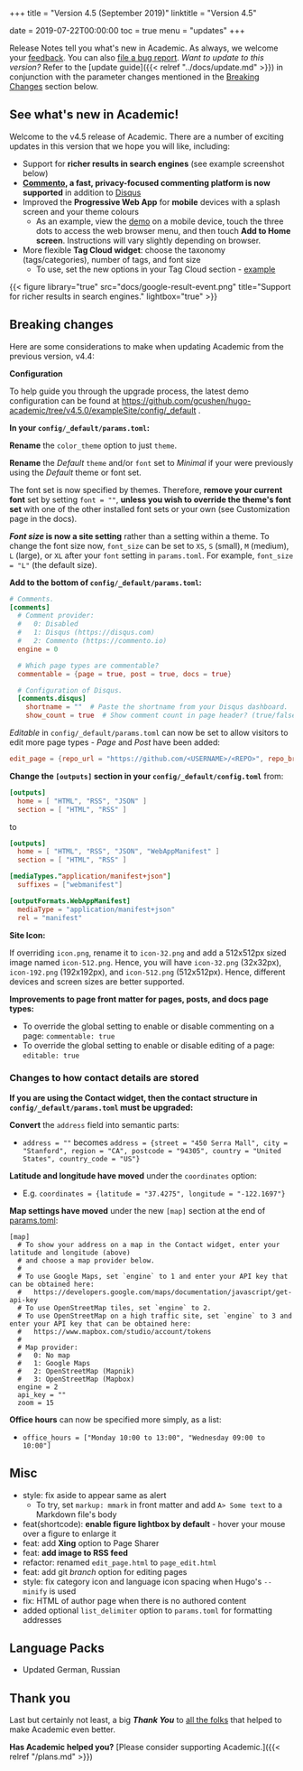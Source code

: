 +++
title = "Version 4.5 (September 2019)"
linktitle = "Version 4.5"

date = 2019-07-22T00:00:00
toc = true
menu = "updates"
+++

Release Notes tell you what's new in Academic. As always, we welcome your [feedback](https://github.com/gcushen/hugo-academic/issues). You can also [file a bug report](https://github.com/gcushen/hugo-academic/issues). *Want to update to this version?* Refer to the [update guide]({{< relref "../docs/update.md" >}}) in conjunction with the parameter changes mentioned in the [Breaking Changes](#breaking-changes) section below.

## See what's new in Academic!

Welcome to the v4.5 release of Academic. There are a number of exciting updates in this version that we hope you will like, including:

- Support for **richer results in search engines** (see example screenshot below)
- **[Commento](https://commento.io/), a fast, privacy-focused commenting platform is now supported** in addition to [Disqus](https://disqus.com)
- Improved the **Progressive Web App** for **mobile** devices with a splash screen and your theme colours
  - As an example, view the [demo](https://academic-demo.netlify.app/) on a mobile device, touch the three dots to access the web browser menu, and then touch **Add to Home screen**. Instructions will vary slightly depending on browser.
- More flexible **Tag Cloud widget**: choose the taxonomy (tags/categories), number of tags, and font size
  - To use, set the new options in your Tag Cloud section - [example](https://raw.githubusercontent.com/gcushen/hugo-academic/master/exampleSite/content/home/tags.md)

{{< figure library="true" src="docs/google-result-event.png" title="Support for richer results in search engines." lightbox="true" >}}

## Breaking changes

Here are some considerations to make when updating Academic from the previous version, v4.4:

**Configuration**

To help guide you through the upgrade process, the latest demo configuration can be found at https://github.com/gcushen/hugo-academic/tree/v4.5.0/exampleSite/config/_default .

**In your `config/_default/params.toml`:**

**Rename** the `color_theme` option to just `theme`.

**Rename** the *Default* `theme` and/or `font` set to *Minimal* if your were previously using the *Default* theme or font set.

The font set is now specified by themes. Therefore, **remove your current font** set by setting `font = ""`, **unless you wish to override the theme's font set** with one of the other installed font sets or your own (see Customization page in the docs).

**_Font size_ is now a site setting** rather than a setting within a theme. To change the font size now, `font_size` can be set to `XS`, `S` (small), `M` (medium), `L` (large), or `XL` after your `font` setting in `params.toml`. For example, `font_size = "L"` (the default size).

**Add to the bottom of `config/_default/params.toml`:**

```toml
# Comments.
[comments]
  # Comment provider:
  #   0: Disabled
  #   1: Disqus (https://disqus.com)
  #   2: Commento (https://commento.io)
  engine = 0

  # Which page types are commentable?
  commentable = {page = true, post = true, docs = true}

  # Configuration of Disqus.
  [comments.disqus]
    shortname = ""  # Paste the shortname from your Disqus dashboard.
    show_count = true  # Show comment count in page header? (true/false)
```

*Editable* in `config/_default/params.toml` can now be set to allow visitors to edit more page types - *Page* and *Post* have been added:

```toml
edit_page = {repo_url = "https://github.com/<USERNAME>/<REPO>", repo_branch = "master", editable = {docs = true, page = false, post = false}}
```

**Change the `[outputs]` section in your `config/_default/config.toml`** from:

```toml
[outputs]
  home = [ "HTML", "RSS", "JSON" ]
  section = [ "HTML", "RSS" ]
```

to

```toml
[outputs]
  home = [ "HTML", "RSS", "JSON", "WebAppManifest" ]
  section = [ "HTML", "RSS" ]

[mediaTypes."application/manifest+json"]
  suffixes = ["webmanifest"]

[outputFormats.WebAppManifest]
  mediaType = "application/manifest+json"
  rel = "manifest"
```

**Site Icon:**

If overriding `icon.png`, rename it to `icon-32.png` and add a 512x512px sized image named `icon-512.png`. Hence, you will have `icon-32.png` (32x32px), `icon-192.png` (192x192px), and `icon-512.png` (512x512px). Hence, different devices and screen sizes are better supported.

**Improvements to page front matter for pages, posts, and docs page types:**

* To override the global setting to enable or disable commenting on a page: `commentable: true` 
* To override the global setting to enable or disable editing of a page: `editable: true` 

### Changes to how contact details are stored

**If you are using the Contact widget, then the contact structure in `config/_default/params.toml` must be upgraded:**

**Convert** the `address` field into semantic parts:

- `address = ""` becomes `address = {street = "450 Serra Mall", city = "Stanford", region = "CA", postcode = "94305", country = "United States", country_code = "US"}`

**Latitude and longitude have moved** under the `coordinates` option:

- E.g. `coordinates = {latitude = "37.4275", longitude = "-122.1697"}`

**Map settings have moved** under the new `[map]` section at the end of [params.toml](https://github.com/gcushen/hugo-academic/tree/v4.5.0/exampleSite/config/_default/params.toml):

```
[map]
  # To show your address on a map in the Contact widget, enter your latitude and longitude (above)
  # and choose a map provider below.
  #
  # To use Google Maps, set `engine` to 1 and enter your API key that can be obtained here:
  #   https://developers.google.com/maps/documentation/javascript/get-api-key
  # To use OpenStreetMap tiles, set `engine` to 2.
  # To use OpenStreetMap on a high traffic site, set `engine` to 3 and enter your API key that can be obtained here:
  #   https://www.mapbox.com/studio/account/tokens
  #
  # Map provider:
  #   0: No map
  #   1: Google Maps
  #   2: OpenStreetMap (Mapnik)
  #   3: OpenStreetMap (Mapbox)
  engine = 2
  api_key = ""
  zoom = 15
```

**Office hours** can now be specified more simply, as a list:

- `office_hours = ["Monday 10:00 to 13:00", "Wednesday 09:00 to 10:00"]`

## Misc

- style: fix aside to appear same as alert
  - To try, set `markup: mmark` in front matter and add `A> Some text` to a Markdown file's body
- feat(shortcode): **enable figure lightbox by default** - hover your mouse over a figure to enlarge it
- feat: add **Xing** option to Page Sharer
- feat: **add image to RSS feed**
- refactor: renamed `edit_page.html` to `page_edit.html`
- feat: add git _branch_ option for editing pages
- style: fix category icon and language icon spacing when Hugo's `--minify` is used
- fix: HTML of author page when there is no authored content
- added optional `list_delimiter` option to `params.toml` for formatting addresses

## Language Packs

- Updated German, Russian

## Thank you

Last but certainly not least, a big **_Thank You_** to [all the folks](https://github.com/gcushen/hugo-academic/graphs/contributors) that helped to make Academic even better.

**Has Academic helped you?** [Please consider supporting Academic.]({{< relref "/plans.md" >}})
